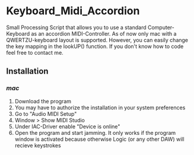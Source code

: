 # Keyboard_Midi_Accordion
Small Processing Script that allows you to use a standard Computer-Keyboard as an accordion MIDI-Controller. As of now only mac with a QWERTZU-keyboard layout is supported. However, you can easily change the key mapping in the lookUP() function. If you don't know how to code feel free to contact me.

## Installation
### *mac*
1. Download the program
2. You may have to authorize the installation in your system preferences
3. Go to "Audio MIDI Setup"
4. Window > Show MIDI Studio
5. Under IAC-Driver enable "Device is online"
6. Open the program and start jamming. It only works if the program window is activated because otherwise Logic (or any other DAW) will recieve keystrokes
